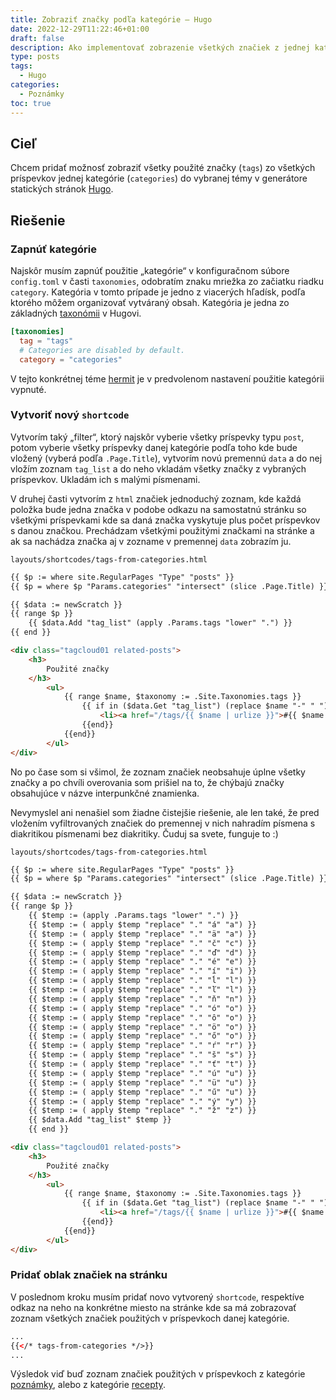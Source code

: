 ```yaml
---
title: Zobraziť značky podľa kategórie – Hugo
date: 2022-12-29T11:22:46+01:00
draft: false
description: Ako implementovať zobrazenie všetkých značiek z jednej kategórie príspevkov do témy v generátore statických stránok Hugo.
type: posts
tags:
  - Hugo
categories:
  - Poznámky
toc: true
---
```


## Cieľ

Chcem pridať možnosť zobraziť všetky použité značky (`tags`) zo všetkých príspevkov jednej kategórie (`categories`) do vybranej témy v generátore statických stránok [Hugo](https://gohugo.io/).

## Riešenie

### Zapnúť kategórie

Najskôr musím zapnúť použitie „kategórie“ v konfiguračnom súbore `config.toml` v časti `taxonomies`, odobratím znaku mriežka zo začiatku riadku `category`. Kategória v tomto prípade je jedno z viacerých hľadísk, podľa ktorého môžem organizovať vytváraný obsah. Kategória je jedna zo základných [taxonómii](https://gohugo.io/content-management/taxonomies/) v Hugovi.

```toml
[taxonomies]
  tag = "tags"
  # Categories are disabled by default.
  category = "categories"
```

V tejto konkrétnej téme [hermit](https://github.com/Track3/hermit) je v predvolenom nastavení použitie kategórii vypnuté.

### Vytvoriť nový `shortcode`

Vytvorím taký „filter“, ktorý najskôr vyberie všetky príspevky typu `post`, potom vyberie všetky príspevky danej kategórie podľa toho kde bude vložený (vyberá podľa `.Page.Title`), vytvorím novú premennú `data` a do nej vložím zoznam `tag_list` a do neho vkladám všetky značky z vybraných príspevkov. Ukladám ich s malými písmenami.

V druhej časti vytvorím z `html` značiek jednoduchý zoznam, kde každá položka bude jedna značka v podobe odkazu na samostatnú stránku so všetkými príspevkami kde sa daná značka vyskytuje plus počet príspevkov s danou značkou. Prechádzam všetkými použitými značkami na stránke a ak sa nachádza značka aj v zozname v premennej `data` zobrazím ju.

`layouts/shortcodes/tags-from-categories.html`

```html
{{ $p := where site.RegularPages "Type" "posts" }}
{{ $p = where $p "Params.categories" "intersect" (slice .Page.Title) }}

{{ $data := newScratch }}
{{ range $p }}
    {{ $data.Add "tag_list" (apply .Params.tags "lower" ".") }}
{{ end }}

<div class="tagcloud01 related-posts">
    <h3>
        Použité značky
    </h3>
        <ul>
            {{ range $name, $taxonomy := .Site.Taxonomies.tags }}
                {{ if in ($data.Get "tag_list") (replace $name "-" " ") }}
                    <li><a href="/tags/{{ $name | urlize }}">#{{ $name | humanize }} ({{ $taxonomy.Count }})</a></li>
                {{end}}
            {{end}}
        </ul>
</div>
```

No po čase som si všimol, že zoznam značiek neobsahuje úplne všetky značky a po chvíli overovania som prišiel na to, že chýbajú značky obsahujúce v názve interpunkčné znamienka.

Nevymyslel ani nenašiel som žiadne čistejšie riešenie, ale len také, že pred vložením vyfiltrovaných značiek do premennej v nich nahradím písmena s diakritikou písmenami bez diakritiky. Čuduj sa svete, funguje to :)

`layouts/shortcodes/tags-from-categories.html`

```html
{{ $p := where site.RegularPages "Type" "posts" }}
{{ $p = where $p "Params.categories" "intersect" (slice .Page.Title) }}

{{ $data := newScratch }}
{{ range $p }}
    {{ $temp := (apply .Params.tags "lower" ".") }}
    {{ $temp := ( apply $temp "replace" "." "á" "a") }}
    {{ $temp := ( apply $temp "replace" "." "ä" "a") }}
    {{ $temp := ( apply $temp "replace" "." "č" "c") }}
    {{ $temp := ( apply $temp "replace" "." "ď" "d") }}
    {{ $temp := ( apply $temp "replace" "." "é" "e") }}
    {{ $temp := ( apply $temp "replace" "." "í" "i") }}
    {{ $temp := ( apply $temp "replace" "." "ĺ" "l") }}
    {{ $temp := ( apply $temp "replace" "." "ľ" "l") }}
    {{ $temp := ( apply $temp "replace" "." "ň" "n") }}
    {{ $temp := ( apply $temp "replace" "." "ó" "o") }}
    {{ $temp := ( apply $temp "replace" "." "ô" "o") }}
    {{ $temp := ( apply $temp "replace" "." "ö" "o") }}
    {{ $temp := ( apply $temp "replace" "." "ő" "o") }}
    {{ $temp := ( apply $temp "replace" "." "ŕ" "r") }}
    {{ $temp := ( apply $temp "replace" "." "š" "s") }}
    {{ $temp := ( apply $temp "replace" "." "ť" "t") }}
    {{ $temp := ( apply $temp "replace" "." "ú" "u") }}
    {{ $temp := ( apply $temp "replace" "." "ü" "u") }}
    {{ $temp := ( apply $temp "replace" "." "ű" "u") }}
    {{ $temp := ( apply $temp "replace" "." "ý" "y") }}
    {{ $temp := ( apply $temp "replace" "." "ž" "z") }}
    {{ $data.Add "tag_list" $temp }}
    {{ end }}

<div class="tagcloud01 related-posts">
    <h3>
        Použité značky
    </h3>
        <ul>
            {{ range $name, $taxonomy := .Site.Taxonomies.tags }}
                {{ if in ($data.Get "tag_list") (replace $name "-" " ") }}
                    <li><a href="/tags/{{ $name | urlize }}">#{{ $name | humanize }} ({{ $taxonomy.Count }})</a></li>
                {{end}}
            {{end}}
        </ul>
</div>
```

### Pridať oblak značiek na stránku

V poslednom kroku musím pridať novo vytvorený `shortcode`, respektíve odkaz na neho na konkrétne miesto na stránke kde sa má zobrazovať zoznam všetkých značiek použitých v príspevkoch danej kategórie.

```html
...
{{</* tags-from-categories */>}}
...
```

Výsledok viď buď zoznam značiek použitých v príspevkoch z kategórie [poznámky](/poznamky/), alebo z kategórie [recepty](/recepty/).
